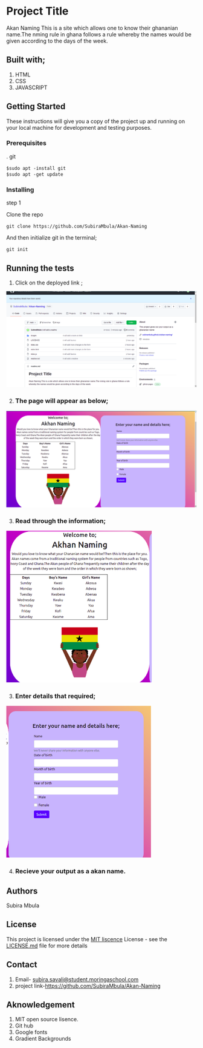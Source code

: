 # Project Title

Akan Naming
This is a site which allows one to know their ghananian name.The nming rule in ghana follows a rule whereby the names would be given according to the days of the week.
## Built with;
1. HTML
2. CSS
3. JAVASCRIPT
## Getting Started

These instructions will give you a copy of the project up and running on
your local machine for development and testing purposes. 

### Prerequisites
. git 

    $sudo apt -install git
    $sudo apt -get update

### Installing
step 1

Clone the repo

    git clone https://github.com/SubiraMbula/Akan-Naming

And then initialize git in the terminal;

    git init 

## Running the tests
1. Click on the deployed link ;


<img src="./images/this.png">


2. ### The page will appear as below;


<img src="./images/it.png">


3. ### Read through the information;


<img src="./images/info.png" height="400">


3. ### Enter details that required;


<img src="./images/yes.png" height="400">


4. ### Recieve your output as a akan name.



## Authors
Subira Mbula

## License

This project is licensed under the [MIT liscence](LICENSE.md)
License - see the [LICENSE.md](LICENSE.md) file for more
details
## Contact
1. Email- subira.savali@student.moringaschool.com
1. project link-https://github.com/SubiraMbula/Akan-Naming
## Aknowledgement
1. MIT open source lisence.
2. Git hub 
3. Google fonts
4. Gradient Backgrounds